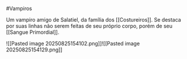 #Vampiros

Um vampiro amigo de Salatiel, da família dos [[Costureiros]]. Se destaca por suas linhas não serem feitas de seu próprio corpo, porém de seu [[Sangue Primordial]].

![[Pasted image 20250825154102.png]]![[Pasted image 20250825154129.png]]
